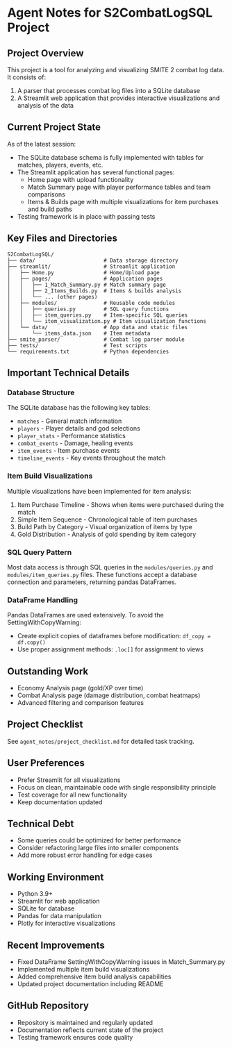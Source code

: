 # Agent Notes for S2CombatLogSQL Project

## Project Overview
This project is a tool for analyzing and visualizing SMITE 2 combat log data. It consists of:

1. A parser that processes combat log files into a SQLite database
2. A Streamlit web application that provides interactive visualizations and analysis of the data

## Current Project State
As of the latest session:

- The SQLite database schema is fully implemented with tables for matches, players, events, etc.
- The Streamlit application has several functional pages:
  - Home page with upload functionality
  - Match Summary page with player performance tables and team comparisons
  - Items & Builds page with multiple visualizations for item purchases and build paths
- Testing framework is in place with passing tests

## Key Files and Directories

```
S2CombatLogSQL/
├── data/                      # Data storage directory
├── streamlit/                 # Streamlit application
│   ├── Home.py                # Home/Upload page
│   ├── pages/                 # Application pages
│   │   ├── 1_Match_Summary.py # Match summary page
│   │   ├── 2_Items_Builds.py  # Items & builds analysis
│   │   └── ... (other pages)
│   ├── modules/               # Reusable code modules
│   │   ├── queries.py         # SQL query functions
│   │   ├── item_queries.py    # Item-specific SQL queries
│   │   └── item_visualization.py # Item visualization functions
│   └── data/                  # App data and static files
│       └── items_data.json    # Item metadata
├── smite_parser/              # Combat log parser module
├── tests/                     # Test scripts
└── requirements.txt           # Python dependencies
```

## Important Technical Details

### Database Structure
The SQLite database has the following key tables:
- `matches` - General match information
- `players` - Player details and god selections
- `player_stats` - Performance statistics
- `combat_events` - Damage, healing events
- `item_events` - Item purchase events
- `timeline_events` - Key events throughout the match

### Item Build Visualizations
Multiple visualizations have been implemented for item analysis:
1. Item Purchase Timeline - Shows when items were purchased during the match
2. Simple Item Sequence - Chronological table of item purchases
3. Build Path by Category - Visual organization of items by type
4. Gold Distribution - Analysis of gold spending by item category

### SQL Query Pattern
Most data access is through SQL queries in the `modules/queries.py` and `modules/item_queries.py` files. These functions accept a database connection and parameters, returning pandas DataFrames.

### DataFrame Handling
Pandas DataFrames are used extensively. To avoid the SettingWithCopyWarning:
- Create explicit copies of dataframes before modification: `df_copy = df.copy()`
- Use proper assignment methods: `.loc[]` for assignment to views

## Outstanding Work
- Economy Analysis page (gold/XP over time)
- Combat Analysis page (damage distribution, combat heatmaps)
- Advanced filtering and comparison features

## Project Checklist
See `agent_notes/project_checklist.md` for detailed task tracking.

## User Preferences
- Prefer Streamlit for all visualizations
- Focus on clean, maintainable code with single responsibility principle
- Test coverage for all new functionality
- Keep documentation updated

## Technical Debt
- Some queries could be optimized for better performance
- Consider refactoring large files into smaller components
- Add more robust error handling for edge cases

## Working Environment
- Python 3.9+
- Streamlit for web application
- SQLite for database
- Pandas for data manipulation
- Plotly for interactive visualizations

## Recent Improvements
- Fixed DataFrame SettingWithCopyWarning issues in Match_Summary.py
- Implemented multiple item build visualizations
- Added comprehensive item build analysis capabilities
- Updated project documentation including README

## GitHub Repository
- Repository is maintained and regularly updated
- Documentation reflects current state of the project
- Testing framework ensures code quality
